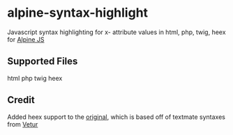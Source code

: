 # alpine-syntax-highlight

Javascript syntax highlighting for x- attribute values in html, php, twig, heex for [Alpine JS](https://alpinejs.dev/)

## Supported Files

html
php
twig
heex

## Credit

Added heex support to the [original](https://marketplace.visualstudio.com/items?itemName=sperovita.alpinejs-syntax-highlight), which is based off of textmate syntaxes from [Vetur](https://github.com/vuejs/vetur)

